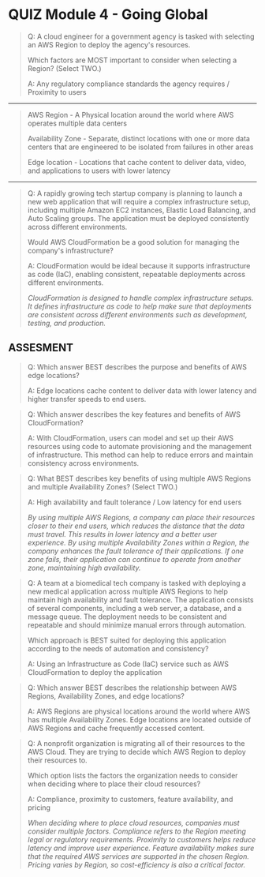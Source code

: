# QUIZ Module 4 - Going Global


> Q: A cloud engineer for a government agency is tasked with selecting an AWS Region to deploy the agency's resources. 
> 
> Which factors are MOST important to consider when selecting a Region? (Select TWO.)
>
> A: Any regulatory compliance standards the agency requires / Proximity to users

---

> AWS Region - A Physical location around the world where AWS operates multiple data centers
>
> Availability Zone - Separate, distinct locations with one or more data centers that are engineered to be isolated from failures in other areas
> 
> Edge location - Locations that cache content to deliver data, video, and applications to users with lower latency

---

> Q: A rapidly growing tech startup company is planning to launch a new web application that will require a complex infrastructure setup, including multiple Amazon EC2 instances, Elastic Load Balancing, and Auto Scaling groups. The application must be deployed consistently across different environments. 
> 
> Would AWS CloudFormation be a good solution for managing the company's infrastructure?
>
> A: CloudFormation would be ideal because it supports infrastructure as code (IaC), enabling consistent, repeatable deployments across different environments.
> 
> _CloudFormation is designed to handle complex infrastructure setups. It defines infrastructure as code to help make sure that deployments are consistent across different environments such as development, testing, and production._


## ASSESMENT


> Q: Which answer BEST describes the purpose and benefits of AWS edge locations?
>
> A: Edge locations cache content to deliver data with lower latency and higher transfer speeds to end users.


> Q: Which answer describes the key features and benefits of AWS CloudFormation?
>
> A: With CloudFormation, users can model and set up their AWS resources using code to automate provisioning and the management of infrastructure. This method can help to reduce errors and maintain consistency across environments.


> Q: What BEST describes key benefits of using multiple AWS Regions and multiple Availability Zones? (Select TWO.)
>
> A: High availability and fault tolerance /  Low latency for end users
> 
> _By using multiple AWS Regions, a company can place their resources closer to their end users, which reduces the distance that the data must travel. This results in lower latency and a better user experience. By using multiple Availability Zones within a Region, the company enhances the fault tolerance of their applications. If one zone fails, their application can continue to operate from another zone, maintaining high availability._


> Q: A team at a biomedical tech company is tasked with deploying a new medical application across multiple AWS Regions to help maintain high availability and fault tolerance. The application consists of several components, including a web server, a database, and a message queue. The deployment needs to be consistent and repeatable and should minimize manual errors through automation. 
> 
> Which approach is BEST suited for deploying this application according to the needs of automation and consistency?
>
> A: Using an Infrastructure as Code (IaC) service such as AWS CloudFormation to deploy the application


> Q: Which answer BEST describes the relationship between AWS Regions, Availability Zones, and edge locations?
>
> A: AWS Regions are physical locations around the world where AWS has multiple Availability Zones. Edge locations are located outside of AWS Regions and cache frequently accessed content.


> Q: A nonprofit organization is migrating all of their resources to the AWS Cloud. They are trying to decide which AWS Region to deploy their resources to. 
> 
> Which option lists the factors the organization needs to consider when deciding where to place their cloud resources?
>
> A: Compliance, proximity to customers, feature availability, and pricing
> 
> _When deciding where to place cloud resources, companies must consider multiple factors. Compliance refers to the Region meeting legal or regulatory requirements. Proximity to customers helps reduce latency and improve user experience. Feature availability makes sure that the required AWS services are supported in the chosen Region. Pricing varies by Region, so cost-efficiency is also a critical factor._

